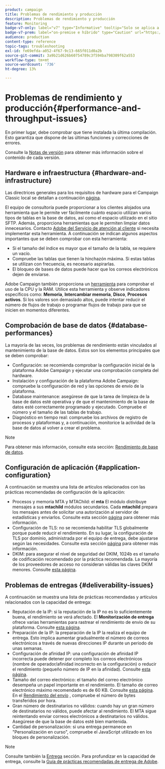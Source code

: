 ```yaml
---
product: campaign
title: Problemas de rendimiento y producción
description: Problemas de rendimiento y producción
feature: Monitoring
badge-v7-only: label="v7" type="Informative" tooltip="Solo se aplica a Campaign Classic v7"
badge-v7-prem: label="on-premise e híbrido" type="Caution" url="https://experienceleague.adobe.com/docs/campaign-classic/using/installing-campaign-classic/architecture-and-hosting-models/hosting-models-lp/hosting-models.html?lang=es" tooltip="Se aplica solo a implementaciones On-premise e híbridas"
audience: production
content-type: reference
topic-tags: troubleshooting
exl-id: fe69efda-a052-4f67-9c13-665f011d0a2b
source-git-commit: 3a9b21d626b60754789c3f594ba798309f62a553
workflow-type: tm+mt
source-wordcount: '736'
ht-degree: 13%

---
```


# Problemas de rendimiento y producción{#performance-and-throughput-issues}



En primer lugar, debe comprobar que tiene instalada la última compilación. Esto garantiza que dispone de las últimas funciones y correcciones de errores.

Consulte la [Notas de versión](../../rn/using/latest-release.md) para obtener más información sobre el contenido de cada versión.

## Hardware e infraestructura {#hardware-and-infrastructure}

Las directrices generales para los requisitos de hardware para el Campaign Classic local se detallan a continuación [página](https://helpx.adobe.com/es/campaign/kb/hardware-sizing-guide.html).

El equipo de consultoría puede proporcionar a los clientes alojados una herramienta que le permite ver fácilmente cuánto espacio utilizan varios tipos de tablas en la base de datos, así como el espacio utilizado en el sitio SFTP. Además, proporciona herramientas que le permiten limpiar datos innecesarios. Contacto [Adobe del Servicio de atención al cliente](https://helpx.adobe.com/es/enterprise/admin-guide.html/enterprise/using/support-for-experience-cloud.ug.html) si necesita implementar esta herramienta. A continuación se indican algunos aspectos importantes que se deben comprobar con esta herramienta:

* Si el tamaño del índice es mayor que el tamaño de la tabla, se requiere un vacío.
* Compruebe las tablas que tienen la hinchazón máxima. Si estas tablas se utilizan con frecuencia, es necesario aspirarlas.
* El bloqueo de bases de datos puede hacer que los correos electrónicos dejen de enviarse.

Adobe Campaign también proporciona un [herramienta](../../production/using/monitoring-processes.md#manual-monitoring) para comprobar el uso de la CPU y la RAM. Utilice esta herramienta y observe indicadores específicos como: **Memoria**, **Intercambiar memoria**, **Disco**, **Procesos activos**. Si los valores son demasiado altos, puede intentar reducir el número de flujos de trabajo o programar flujos de trabajo para que se inicien en momentos diferentes.

## Comprobación de base de datos {#database-performances}

La mayoría de las veces, los problemas de rendimiento están vinculados al mantenimiento de la base de datos. Estos son los elementos principales que se deben comprobar:

* Configuración: se recomienda comprobar la configuración inicial de la plataforma Adobe Campaign y ejecutar una comprobación completa del hardware.
* Instalación y configuración de la plataforma Adobe Campaign: compruebe la configuración de red y las opciones de envío de la plataforma.
* Database maintenance: asegúrese de que la tarea de limpieza de la base de datos esté operativa y de que el mantenimiento de la base de datos esté correctamente programado y ejecutado. Compruebe el número y el tamaño de las tablas de trabajo.
* Diagnóstico en tiempo real: compruebe los archivos de registro de procesos y plataformas y, a continuación, monitorice la actividad de la base de datos al volver a crear el problema.

>[!NOTE]
>
>Para obtener más información, consulte esta sección: [Rendimiento de base de datos](../../production/using/database-performances.md).

## Configuración de aplicación {#application-configuration}

A continuación se muestra una lista de artículos relacionados con las prácticas recomendadas de configuración de la aplicación:

* Procesos y memoria MTA y MTAChild: el **mta** El módulo distribuye mensajes a sus **mtachild** módulos secundarios. Cada **mtachild** prepara los mensajes antes de solicitar una autorización al servidor de estadísticas y enviarlos. Consulte esta sección [página](../../installation/using/email-deliverability.md) para obtener más información.
* Configuración de TLS: no se recomienda habilitar TLS globalmente porque puede reducir el rendimiento. En su lugar, la configuración de TLS por dominio, administrada por el equipo de entrega, debe ajustarse según las necesidades. Consulte esta sección [página](../../installation/using/email-deliverability.md#mx-configuration) para obtener más información.
* DKIM: para asegurar el nivel de seguridad del DKIM, 1024b es el tamaño de codificación recomendado por la práctica recomendada. La mayoría de los proveedores de acceso no consideran válidas las claves DKIM menores. Consulte [esta página](https://experienceleague.adobe.com/docs/deliverability-learn/deliverability-best-practice-guide/transition-process/infrastructure.html?lang=es#authentication).

## Problemas de entregas {#deliverability-issues}

A continuación se muestra una lista de prácticas recomendadas y artículos relacionados con la capacidad de entrega:

* Reputación de la IP: si la reputación de la IP no es lo suficientemente buena, el rendimiento se verá afectado. El **Monitorización de entrega** ofrece varias herramientas para rastrear el rendimiento de envío de su plataforma. Consulte [esta página](../../delivery/using/monitoring-deliverability.md).
* Preparación de la IP: la preparación de la IP la realiza el equipo de entrega. Esto implica aumentar gradualmente el número de correos electrónicos a través de nuevas direcciones IP durante un periodo de unas semanas.
* Configuración de afinidad IP: una configuración de afinidad IP incorrecta puede detener por completo los correos electrónicos (nombre de operador/afinidad incorrecto en la configuración) o reducir el rendimiento (pequeño número de IP en la afinidad). Consulte [esta página](../../installation/using/email-deliverability.md#list-of-ip-addresses-to-use).
* Tamaño del correo electrónico: el tamaño del correo electrónico desempeña un papel importante en el rendimiento. El tamaño de correo electrónico máximo recomendado es de 60 KB. Consulte [esta página](https://helpx.adobe.com/legal/product-descriptions/campaign.html). En el [Rendimiento del envío](../../reporting/using/global-reports.md#delivery-throughput) , compruebe el número de bytes transferidos por hora.
* Gran número de destinatarios no válidos: cuando hay un gran número de destinatarios no válidos, puede afectar al rendimiento. El MTA sigue reintentando enviar correos electrónicos a destinatarios no válidos. Asegúrese de que la base de datos esté bien mantenida.
* Cantidad de personalización: si una entrega permanece en &quot;Personalización en curso&quot;, compruebe el JavaScript utilizado en los bloques de personalización.

>[!NOTE]
>
>Consulte también la [Entrega](../../delivery/using/about-deliverability.md) sección. Para profundizar en la capacidad de entrega, consulte la [Guía de prácticas recomendadas de entrega de Adobe](https://experienceleague.adobe.com/docs/deliverability-learn/deliverability-best-practice-guide/introduction.html?lang=es).
